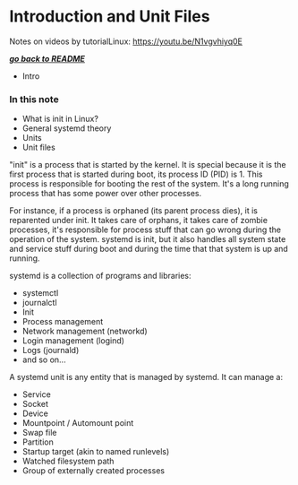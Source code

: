 # Introduction and Unit Files

Notes on videos by tutorialLinux: https://youtu.be/N1vgvhiyq0E

[***go back to README***](../README.md)

- Intro

### In this note

- What is init in Linux?
- General systemd theory
- Units
- Unit files

"init" is a process that is started by the kernel. It is special because it is
the first process that is started during boot, its process ID (PID) is 1. This
process is responsible for booting the rest of the system. It's a long running
process that has some power over other processes. 

For instance, if a process is orphaned (its parent process dies), it is
reparented under init. It takes care of orphans, it takes care of zombie
processes, it's responsible for process stuff that can go wrong during the
operation of the system. systemd is init, but it also handles all system state
and service stuff during boot and during the time that that system is up and
running. 

systemd is a collection of programs and libraries:

- systemctl
- journalctl
- Init
- Process management
- Network management (networkd)
- Login management (logind)
- Logs (journald)
- and so on...

A systemd unit is any entity that is managed by systemd. It can manage a:

- Service
- Socket
- Device
- Mountpoint / Automount point
- Swap file
- Partition
- Startup target (akin to named runlevels)
- Watched filesystem path
- Group of externally created processes
